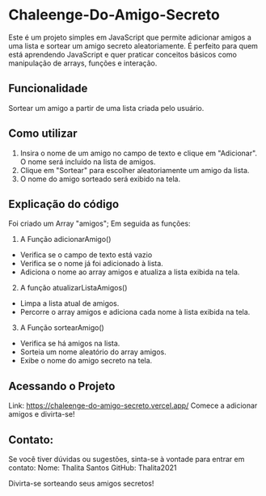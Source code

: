 # Chaleenge-Do-Amigo-Secreto
Este é um projeto simples em JavaScript que permite adicionar amigos a uma lista e sortear um amigo secreto aleatoriamente. É perfeito para quem está aprendendo JavaScript e quer praticar conceitos básicos como manipulação de arrays, funções e interação.
## Funcionalidade
Sortear um amigo a partir de uma lista criada pelo usuário.
## Como utilizar
1. Insira o nome de um amigo no campo de texto e clique em "Adicionar". O nome será incluído na lista de amigos.
2. Clique em "Sortear" para escolher aleatoriamente um amigo da lista.
3. O nome do amigo sorteado será exibido na tela.
## Explicação do código
Foi criado um Array "amigos";
Em seguida as funções:
1. A Função adicionarAmigo()
- Verifica se o campo de texto está vazio
- Verifica se o nome já foi adicionado à lista.
- Adiciona o nome ao array amigos e atualiza a lista exibida na tela.
2. A função atualizarListaAmigos()
- Limpa a lista atual de amigos.
- Percorre o array amigos e adiciona cada nome à lista exibida na tela.
3. A Função sortearAmigo()
- Verifica se há amigos na lista.
- Sorteia um nome aleatório do array amigos.
- Exibe o nome do amigo secreto na tela. 
## Acessando o Projeto
Link: https://chaleenge-do-amigo-secreto.vercel.app/ 
Comece a adicionar amigos e divirta-se!
## Contato:
Se você tiver dúvidas ou sugestões, sinta-se à vontade para entrar em contato:
Nome: Thalita Santos
GitHub: Thalita2021

Divirta-se sorteando seus amigos secretos!
